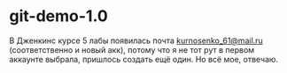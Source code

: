 # git-demo-1.0
В Дженкинс курсе 5 лабы появилась почта kurnosenko_61@mail.ru (соответственно и новый акк), потому что я не тот рут в первом аккаунте выбрала, пришлось создать ещё один. Но всё мое, отвечаю.
